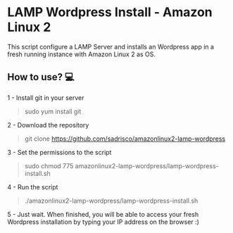 # LAMP Wordpress Install - Amazon Linux 2
This script configure a LAMP Server and installs an Wordpress app in a fresh running instance with  Amazon Linux 2 as OS.

## How to use? :computer:
1 - Install git in your server
>sudo yum install git

2 - Download the repository 
>git clone https://github.com/sadrisco/amazonlinux2-lamp-wordpress

3 - Set the permissions to the script
>sudo chmod 775 amazonlinux2-lamp-wordpress/lamp-wordpress-install.sh

4 - Run the script
> ./amazonlinux2-lamp-wordpress/lamp-wordpress-install.sh

5 - Just wait. When finished, you will be able to access your fresh Wordpress installation by typing your IP address on the browser :)
